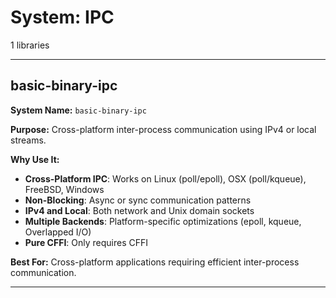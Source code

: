 # System: IPC

1 libraries

---

## basic-binary-ipc

**System Name:** `basic-binary-ipc`

**Purpose:** Cross-platform inter-process communication using IPv4 or local streams.

**Why Use It:**
- **Cross-Platform IPC**: Works on Linux (poll/epoll), OSX (poll/kqueue), FreeBSD, Windows
- **Non-Blocking**: Async or sync communication patterns
- **IPv4 and Local**: Both network and Unix domain sockets
- **Multiple Backends**: Platform-specific optimizations (epoll, kqueue, Overlapped I/O)
- **Pure CFFI**: Only requires CFFI

**Best For:** Cross-platform applications requiring efficient inter-process communication.

---


